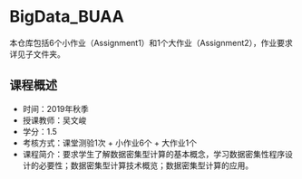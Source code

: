 # BigData_BUAA
本仓库包括6个小作业（Assignment1）和1个大作业（Assignment2），作业要求详见子文件夹。

## 课程概述

- 时间：2019年秋季
- 授课教师：吴文峻
- 学分：1.5
- 考核方式：课堂测验1次 + 小作业6个 + 大作业1个
- 课程简介：要求学生了解数据密集型计算的基本概念，学习数据密集性程序设计的必要性；数据密集型计算技术概览；数据密集型计算的应用。

